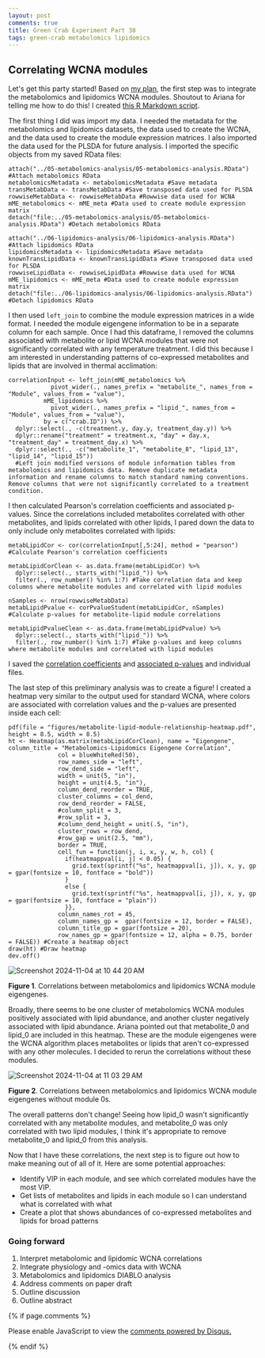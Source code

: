 ```yaml
---
layout: post
comments: true
title: Green Crab Experiment Part 38
tags: green-crab metabolomics lipidomics
---
```


## Correlating WCNA modules

Let's get this party started! Based on [my plan](https://yaaminiv.github.io/Green-Crab-Experiment-Part38/), the first step was to integrate the metabolomics and lipidomics WCNA modules. Shoutout to Ariana for telling me how to do this! I created [this R Markdown script](https://github.com/yaaminiv/green-crab-metabolomics/blob/main/code/07-integration-analysis.Rmd).

The first thing I did was import my data. I needed the metadata for the metabolomics and lipidomics datasets, the data used to create the WCNA, and the data used to create the module expression matrices. I also imported the data used for the PLSDA for future analysis. I imported the specific objects from my saved RData files:

```
attach("../05-metabolomics-analysis/05-metabolomics-analysis.RData") #Attach metabolomics RData
metabolomicsMetadata <- metabolomicsMetadata #Save metadata
transMetabData <- transMetabData #Save transposed data used for PLSDA
rowwiseMetabData <- rowwiseMetabData #Rowwise data used for WCNA
mME_metabolomics <- mME_meta #Data used to create module expression matrix
detach("file:../05-metabolomics-analysis/05-metabolomics-analysis.RData") #Detach metabolomics RData
```

```
attach("../06-lipidomics-analysis/06-lipidomics-analysis.RData") #Attach lipidomics RData
lipidomicsMetadata <- lipidomicsMetadata #Save metadata
knownTransLipidData <- knownTransLipidData #Save transposed data used for PLSDA
rowwiseLipidData <- rowwiseLipidData #Rowwise data used for WCNA
mME_lipidomics <- mME_meta #Data used to create module expression matrix
detach("file:../06-lipidomics-analysis/06-lipidomics-analysis.RData") #Detach lipidomics RData
```

I then used `left_join` to combine the module expression matrices in a wide format. I needed the module eigengene information to be in a separate column for each sample. Once I had this dataframe, I removed the columns associated with metabolite or lipid WCNA modules that were not significantly correlated with any temperature treatment. I did this because I am interested in understanding patterns of co-expressed metabolites and lipids that are involved in thermal acclimation:

```
correlationInput <- left_join(mME_metabolomics %>%
            pivot_wider(., names_prefix = "metabolite_", names_from = "Module", values_from = "value"),
          mME_lipidomics %>%
            pivot_wider(., names_prefix = "lipid_", names_from = "Module", values_from = "value"),
          by = c("crab.ID")) %>%
  dplyr::select(., -c(treatment.y, day.y, treatment_day.y)) %>%
  dplyr::rename("treatment" = treatment.x, "day" = day.x, "treatment_day" = treatment_day.x) %>%
  dplyr::select(., -c("metabolite_1", "metabolite_8", "lipid_13", "lipid_14", "lipid_15"))
  #Left join modified versions of module information tables from metabolomics and lipidomics data. Remove duplicate metadata information and rename columns to match standard naming conventions. Remove columns that were not significantly correlated to a treatment condition.
```

I then calculated Pearson's correlation coefficients and associated p-values. Since the correlations included metabolites correlated with other metabolites, and lipids correlated with other lipids, I pared down the data to only include only metabolites correlated with lipids:

```
metabLipidCor <- cor(correlationInput[,5:24], method = "pearson") #Calculate Pearson's correlation coefficients

metabLipidCorClean <- as.data.frame(metabLipidCor) %>%
  dplyr::select(., starts_with("lipid_")) %>%
  filter(., row_number() %in% 1:7) #Take correlation data and keep columns where metabolite modules and correlated with lipid modules

nSamples <- nrow(rowwiseMetabData)
metabLipidPvalue <- corPvalueStudent(metabLipidCor, nSamples) #Calculate p-values for metabolite-lipid module correlations

metabLipidPvalueClean <- as.data.frame(metabLipidPvalue) %>%
  dplyr::select(., starts_with("lipid_")) %>%
  filter(., row_number() %in% 1:7) #Take p-values and keep columns where metabolite modules and correlated with lipid modules
```

I saved the [correlation coefficients](https://github.com/yaaminiv/green-crab-metabolomics/blob/main/output/07-integration-analysis/metabolite-lipid-module-correlations.csv) and [associated p-values](https://github.com/yaaminiv/green-crab-metabolomics/blob/main/output/07-integration-analysis/metabolite-lipid-module-pvalues.csv) and individual files.

The last step of this preliminary analysis was to create a figure! I created a heatmap very similar to the output used for standard WCNA, where colors are associated with correlation values and the p-values are presented inside each cell:

```
pdf(file = "figures/metabolite-lipid-module-relationship-heatmap.pdf", height = 8.5, width = 8.5)
ht <- Heatmap(as.matrix(metabLipidCorClean), name = "Eigengene", column_title = "Metabolomics-Lipidomics Eigengene Correlation",
              col = blueWhiteRed(50),
              row_names_side = "left",
              row_dend_side = "left",
              width = unit(5, "in"),
              height = unit(4.5, "in"),
              column_dend_reorder = TRUE,
              cluster_columns = col_dend,
              row_dend_reorder = FALSE,  
              #column_split = 3,
              #row_split = 3,
              #column_dend_height = unit(.5, "in"),
              cluster_rows = row_dend,
              #row_gap = unit(2.5, "mm"),
              border = TRUE,
              cell_fun = function(j, i, x, y, w, h, col) {
                if(heatmappval[i, j] < 0.05) {
                  grid.text(sprintf("%s", heatmappval[i, j]), x, y, gp = gpar(fontsize = 10, fontface = "bold"))
                }
                else {
                  grid.text(sprintf("%s", heatmappval[i, j]), x, y, gp = gpar(fontsize = 10, fontface = "plain"))
                }},
              column_names_rot = 45,
              column_names_gp =  gpar(fontsize = 12, border = FALSE),
              column_title_gp = gpar(fontsize = 20),
              row_names_gp = gpar(fontsize = 12, alpha = 0.75, border = FALSE)) #Create a heatmap object
draw(ht) #Draw heatmap
dev.off()
```

![Screenshot 2024-11-04 at 10 44 20 AM](https://github.com/user-attachments/assets/b88dcee7-e597-404d-9daf-99b8143f88da)

**Figure 1**. Correlations between metabolomics and lipidomics WCNA module eigengenes.

Broadly, there seems to be one cluster of metabolomics WCNA modules positively associated with lipid abundance, and another cluster negatively associated with lipid abundance. Ariana pointed out that metabolite_0 and lipid_0 are included in this heatmap. These are the module eigengenes were the WCNA algorithm places metabolites or lipids that aren't co-expressed with any other molecules. I decided to rerun the correlations without these modules.

![Screenshot 2024-11-04 at 11 03 29 AM](https://github.com/user-attachments/assets/dca4c0ea-d33b-4a21-8f75-42f66475c2e9)

**Figure 2**. Correlations between metabolomics and lipidomics WCNA module eigengenes without module 0s.

The overall patterns don't change! Seeing how lipid_0 wasn't significantly correlated with any metabolite modules, and metabolite_0 was only correlated with two lipid modules, I think it's appropriate to remove metabolite_0 and lipid_0 from this analysis.

Now that I have these correlations, the next step is to figure out how to make meaning out of all of it. Here are some potential approaches:

- Identify VIP in each module, and see which correlated modules have the most VIP.
- Get lists of metabolites and lipids in each module so I can understand what is correlated with what
- Create a plot that shows abundances of co-expressed metabolites and lipids for broad patterns

### Going forward

1. Interpret metabolomic and lipidomic WCNA correlations
2. Integrate physiology and -omics data with WCNA
3. Metabolomics and lipidomics DIABLO analysis
3. Address comments on paper draft
4. Outline discussion
5. Outline abstract

{% if page.comments %}

<div id="disqus_thread"></div>
<script>

/**
*  RECOMMENDED CONFIGURATION VARIABLES: EDIT AND UNCOMMENT THE SECTION BELOW TO INSERT DYNAMIC VALUES FROM YOUR PLATFORM OR CMS.
*  LEARN WHY DEFINING THESE VARIABLES IS IMPORTANT: https://disqus.com/admin/universalcode/#configuration-variables*/
/*
var disqus_config = function () {
this.page.url = PAGE_URL;  // Replace PAGE_URL with your page's canonical URL variable
this.page.identifier = PAGE_IDENTIFIER; // Replace PAGE_IDENTIFIER with your page's unique identifier variable
};
*/
(function() { // DON'T EDIT BELOW THIS LINE
var d = document, s = d.createElement('script');
s.src = 'https://the-responsible-grad-student.disqus.com/embed.js';
s.setAttribute('data-timestamp', +new Date());
(d.head || d.body).appendChild(s);
})();
</script>
<noscript>Please enable JavaScript to view the <a href="https://disqus.com/?ref_noscript">comments powered by Disqus.</a></noscript>

{% endif %}

<script id="dsq-count-scr" src="//the-responsible-grad-student.disqus.com/count.js" async></script>

